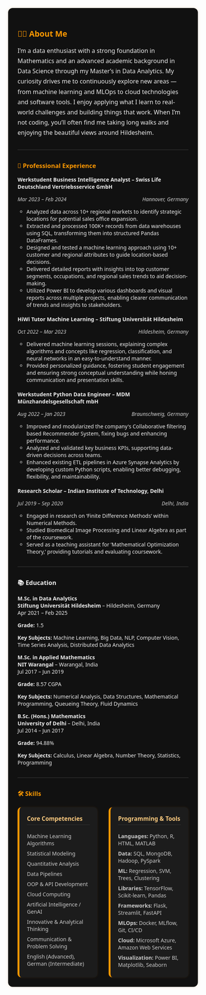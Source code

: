 <div style="background-color:#111;padding:25px;border-radius:12px;box-shadow:0 0 10px rgba(255,152,0,0.15);font-family:'Segoe UI',sans-serif;color:#eee;">

<h2 style="color:#ff9800;">🧑‍💻 About Me</h2>

<p style="font-size:16px;line-height:1.7;">
I’m a data enthusiast with a strong foundation in Mathematics and an advanced academic background in Data Science through my Master’s in Data Analytics. My curiosity drives me to continuously explore new areas — from machine learning and MLOps to cloud technologies and software tools. I enjoy applying what I learn to real-world challenges and building things that work. When I’m not coding, you’ll often find me taking long walks and enjoying the beautiful views around Hildesheim.
</p>

<hr style="border:0;border-top:1px solid #333;margin:30px 0;"/>

<h3 style="color:#ff9800;">💼 Professional Experience</h3>

<ul style="list-style:none;padding-left:0;">
  <li>
    <strong>Werkstudent Business Intelligence Analyst – Swiss Life Deutschland Vertriebsservice GmbH</strong><br/>
    <p style="display: flex; justify-content: space-between; color: #ccc;">
        <span><em>Mar 2023 – Feb 2024</em></span>
        <span><em>Hannover, Germany</em></span>
    </p>
    <ul>
      <li>Analyzed data across 10+ regional markets to identify strategic locations for potential sales office expansion.</li>
      <li>Extracted and processed 100K+ records from data warehouses using SQL, transforming them into structured Pandas DataFrames.</li>
      <li>Designed and tested a machine learning approach using 10+ customer and regional attributes to guide location-based decisions.</li>
      <li>Delivered detailed reports with insights into top customer segments, occupations, and regional sales trends to aid decision-making.</li>
      <li>Utilized Power BI to develop various dashboards and visual reports across multiple projects, enabling clearer communication of trends and insights to stakeholders.</li>
    </ul>
  </li>
  <br/>
  <li>
    <strong>HiWi Tutor Machine Learning – Stiftung Universität Hildesheim</strong><br/>
    <p style="display: flex; justify-content: space-between; color: #ccc;">
      <span><em>Oct 2022 – Mar 2023</em></span>
      <span><em>Hildesheim, Germany</em></span>
    </p>
    <ul>
      <li>Delivered machine learning sessions, explaining complex algorithms and concepts like regression, classification, and neural networks in an easy-to-understand manner.</li>
      <li>Provided personalized guidance, fostering student engagement and ensuring strong conceptual understanding while honing communication and presentation skills.</li>
    </ul>
  </li>
  <br/>
  <li>
    <strong>Werkstudent Python Data Engineer – MDM Münzhandelsgesellschaft mbH</strong><br/>
    <p style="display: flex; justify-content: space-between; color: #ccc;">
      <span><em>Aug 2022 – Jan 2023</em></span>
      <span><em>Braunschweig, Germany</em></span>
    </p>
    <ul>
      <li>Improved and modularized the company's Collaborative filtering based Recommender System, fixing bugs and enhancing performance.</li>
      <li>Analyzed and validated key business KPIs, supporting data-driven decisions across teams.</li>
      <li>Enhanced existing ETL pipelines in Azure Synapse Analytics by developing custom Python scripts, enabling better debugging, flexibility, and maintainability.</li>
    </ul>
  </li>
  <br/>
  <li>
    <strong>Research Scholar – Indian Institute of Technology, Delhi</strong><br/>
    <p style="display: flex; justify-content: space-between; color: #ccc;">
        <span><em>Jul 2019 – Sep 2020</em></span>
        <span><em>Delhi, India</em></span>
    </p>
    <ul>
      <li>Engaged in research on ’Finite Difference Methods’ within Numerical Methods.</li>
      <li>Studied Biomedical Image Processing and Linear Algebra as part of the coursework.</li>
      <li>Served as a teaching assistant for ’Mathematical Optimization Theory,’ providing tutorials and evaluating coursework.</li>
    </ul>
  </li>
</ul>

<hr style="border:0;border-top:1px solid #333;margin:30px 0;"/>

<h3 id="education">📚 Education</h3>

<div class="education-entry">
  <p><strong>M.Sc. in Data Analytics</strong><br>
  <strong>Stiftung Universität Hildesheim</strong> – Hildesheim, Germany<br>
  Apr 2021 – Feb 2025</p>
  <p><strong>Grade:</strong> 1.5</p>
  <p><strong>Key Subjects:</strong> Machine Learning, Big Data, NLP, Computer Vision, Time Series Analysis, Distributed Data Analytics</p>
</div>

<div class="education-entry">
  <p><strong>M.Sc. in Applied Mathematics</strong><br>
  <strong>NIT Warangal</strong> – Warangal, India<br>
  Jul 2017 – Jun 2019</p>
  <p><strong>Grade:</strong> 8.57 CGPA</p>
  <p><strong>Key Subjects:</strong> Numerical Analysis, Data Structures, Mathematical Programming, Queueing Theory, Fluid Dynamics</p>
</div>

<div class="education-entry">
  <p><strong>B.Sc. (Hons.) Mathematics</strong><br>
  <strong>University of Delhi</strong> – Delhi, India<br>
  Jul 2014 – Jun 2017</p>
  <p><strong>Grade:</strong> 94.88%</p>
  <p><strong>Key Subjects:</strong> Calculus, Linear Algebra, Number Theory, Statistics, Programming</p>
</div>

<hr style="border:0;border-top:1px solid #333;margin:30px 0;"/>

<h3 style="color:#ff9800;">🛠️ Skills</h3>

<style>
.skills-section {
  display: grid;
  grid-template-columns: 1fr 1fr;
  gap: 30px;
  margin-top: 20px;
}

.skill-block {
  background-color: #1c1c1c;
  padding: 20px;
  border-left: 5px solid #ff9800;
  border-radius: 10px;
  box-shadow: 0 0 6px rgba(255,152,0,0.1);
}

.skill-block h3 {
  margin-top: 0;
  color: #ffcc80;
  font-size: 1.1em;
  border-bottom: 1px solid #333;
  padding-bottom: 5px;
}

.skill-block ul {
  list-style-type: none;
  padding: 0;
  margin: 0;
}

.skill-block ul li {
  padding: 4px 0;
  color: #ccc;
}
</style>

<div class="skills-section">

  <div class="skill-block">
    <h3>Core Competencies</h3>
    <ul>
      <li>Machine Learning Algorithms</li>
      <li>Statistical Modeling</li>
      <li>Quantitative Analysis</li>
      <li>Data Pipelines</li>
      <li>OOP & API Development</li>
      <li>Cloud Computing</li>
      <li>Artificial Intelligence / GenAI</li>
      <li>Innovative & Analytical Thinking</li>
      <li>Communication & Problem Solving</li>
      <li>English (Advanced), German (Intermediate)</li>
    </ul>
  </div>

  <div class="skill-block">
    <h3>Programming & Tools</h3>
    <ul>
      <li><strong>Languages:</strong> Python, R, HTML, MATLAB</li>
      <li><strong>Data:</strong> SQL, MongoDB, Hadoop, PySpark</li>
      <li><strong>ML:</strong> Regression, SVM, Trees, Clustering</li>
      <li><strong>Libraries:</strong> TensorFlow, Scikit-learn, Pandas</li>
      <li><strong>Frameworks:</strong> Flask, Streamlit, FastAPI</li>
      <li><strong>MLOps:</strong> Docker, MLflow, Git, CI/CD</li>
      <li><strong>Cloud:</strong> Microsoft Azure, Amazon Web Services</li>
      <li><strong>Visualization:</strong> Power BI, Matplotlib, Seaborn</li>
    </ul>
  </div>
</div>

</div>
